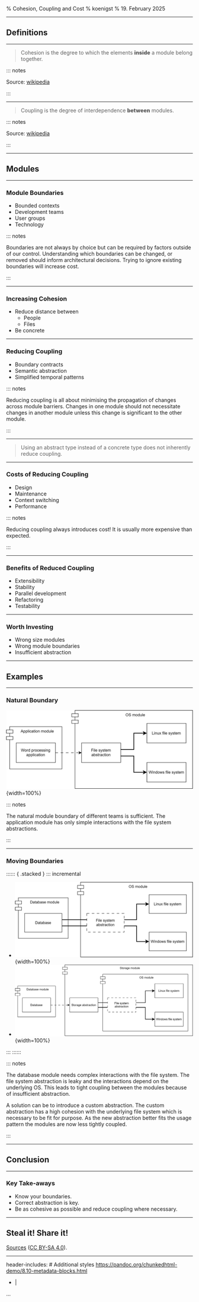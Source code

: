 % Cohesion, Coupling and Cost<!-- markdownlint-disable-line -->
% koenigst
% 19. February 2025

---

## Definitions

---

> Cohesion is the degree to which the elements **inside** a module belong together.

::: notes

Source: [wikipedia](https://en.wikipedia.org/wiki/Cohesion_(computer_science))

:::

---

> Coupling is the degree of interdependence **between** modules.

::: notes

Source: [wikipedia](https://en.wikipedia.org/wiki/Coupling_(computer_programming))

:::

---

## Modules

---

### Module Boundaries

* Bounded contexts
* Development teams
* User groups
* Technology

::: notes

Boundaries are not always by choice but can be required by factors outside of our control.
Understanding which boundaries can be changed, or removed should inform architectural decisions.
Trying to ignore existing boundaries will increase cost.

:::

---

### Increasing Cohesion

* Reduce distance between
  * People
  * Files
* Be concrete

---

### Reducing Coupling

* Boundary contracts
* Semantic abstraction
* Simplified temporal patterns

::: notes

Reducing coupling is all about minimising the propagation of changes across module barriers.
Changes in one module should not necessitate changes in another module unless this change is significant to the other module.

:::

---

> Using an abstract type instead of a concrete type does not inherently reduce coupling.

---

### Costs of Reducing Coupling

* Design
* Maintenance
* Context switching
* Performance

::: notes

Reducing coupling always introduces cost!
It is usually more expensive than expected.

:::

---

### Benefits of Reduced Coupling

* Extensibility
* Stability
* Parallel development
* Refactoring
* Testability

---

### Worth Investing

* Wrong size modules
* Wrong module boundaries
* Insufficient abstraction

---

## Examples

---

### Natural Boundary

![](./media/examples_naturally_bounded.svg){width=100%}

::: notes

The natural module boundary of different teams is sufficient.
The application module has only simple interactions with the file system abstractions.

:::

---

### Moving Boundaries

:::::: { .stacked }
::: incremental

* ![](./media/examples_moved_boundary_01.svg){width=100%}
* ![](./media/examples_moved_boundary_02.svg){width=100%}

:::
::::::

::: notes

The database module needs complex interactions with the file system.
The file system abstraction is leaky and the interactions depend on the underlying OS.
This leads to tight coupling between the modules because of insufficient abstraction.

A solution can be to introduce a custom abstraction.
The custom abstraction has a high cohesion with the underlying file system which is necessary to be fit for purpose.
As the new abstraction better fits the usage pattern the modules are now less tightly coupled.

:::

---

## Conclusion

---

### Key Take-aways

* Know your boundaries.
* Correct abstraction is key.
* Be as cohesive as possible and reduce coupling where necessary.

---

## Steal it! Share it!<!-- markdownlint-disable-line -->

[Sources][sources] ([CC BY-SA 4.0][ccBySa]).

[sources]: https://github.com/koenigst/knowhow/tree/main/architecture/coupling
[ccBySa]: https://creativecommons.org/licenses/by-sa/4.0/

<!-- markdownlint-disable -->

---
header-includes: # Additional styles https://pandoc.org/chunkedhtml-demo/8.10-metadata-blocks.html
- |
  <style type="text/css">
    blockquote strong {
      font-weight: 900;
    }
    .stacked ul {
      list-style: none;
      margin: 75px;
    }
    .stacked > .incremental > *:not([aria-selected]) { display: none; }
  </style>
...
